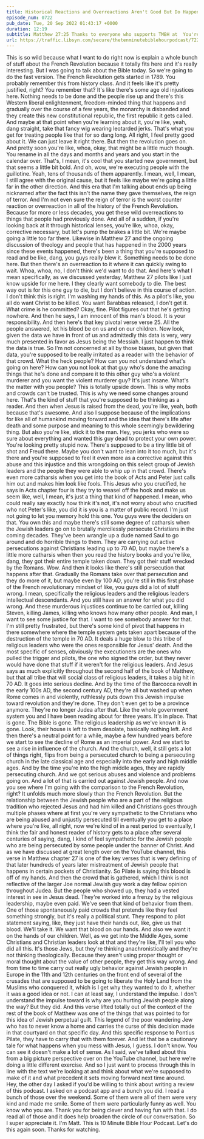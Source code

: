 ```yaml
---
title: Historical Reactions and Overreactions Aren't Good But Do Happen
episode_num: 0722
pub_date: Tue, 20 Sep 2022 01:43:17 +0000
duration: 12:19
subtitle: Matthew 27:25 Thanks to everyone who supports TMBH at  You're the reason we can all do this together!  Music written and performed by .
url: https://traffic.libsyn.com/secure/thetenminutebiblehourpodcast/722_-_Historical_Reactions_and_Overreactions_Arent_Good_But_Do_Happen.mp3
---
```


 This is so wild because what I want to do right now is explain a whole bunch of stuff about the French Revolution because it totally fits here and it's really interesting. But I was going to talk about the Bible today. So we're going to do the fast version. The French Revolution gets started in 1789. You probably remember this from history class. And it feels like it's pretty justified, right? You remember that? It's like there's some age old injustices here. Nothing needs to be done and the people rise up and there's this Western liberal enlightenment, freedom-minded thing that happens and gradually over the course of a few years, the monarchy is disbanded and they create this new constitutional republic, the first republic it gets called. And maybe at that point when you're learning about it, you're like, yeah, dang straight, take that fancy wig wearing leotarded jerks. That's what you get for treating people like that for so dang long. All right, I feel pretty good about it. We can just leave it right there. But then the revolution goes on. And pretty soon you're like, whoa, okay, that might be a little much though. You rename in all the days and months and years and you start in the calendar over. That's, I mean, it's cool that you started new government, but that seems a little bit bold. And oh, wow, we're executing people with the guillotine. Yeah, tens of thousands of them apparently. I mean, well, I mean, I still agree with the original cause, but it feels like maybe we're going a little far in the other direction. And this era that I'm talking about ends up being nicknamed after the fact this isn't the name they gave themselves, the reign of terror. And I'm not even sure the reign of terror is the worst counter reaction or overreaction in all of the history of the French Revolution. Because for more or less decades, you get these wild overreactions to things that people had previously done. And all of a sudden, if you're looking back at it through historical lenses, you're like, whoa, okay, corrective necessary, but let's pump the brakes a little bit. We're maybe going a little too far there. Likewise in Matthew 27 and the ongoing discussion of theology and people that has happened in the 2000 years since these events happened, there's been a thing that you're supposed to read and be like, dang, you guys really blew it. Something needs to be done here. But then there's an overreaction to it where it can quickly swing to wait. Whoa, whoa, no, I don't think we'd want to do that. And here's what I mean specifically, as we discussed yesterday, Matthew 27 pilots like I just know upside for me here. I they clearly want somebody to die. The best way out is for this one guy to die, but I don't believe in this course of action. I don't think this is right. I'm washing my hands of this. As a pilot's like, you all do want Christ to be killed. You want Barabbas released, I don't get it. What crime is he committed? Okay, fine. Pilot figures out that he's getting nowhere. And then he says, I am innocent of this man's blood. It is your responsibility. And then here's that key pivotal verse verse 25. All the people answered, let his blood be on us and on our children. Now look, given the data we have in front of us and admittedly this data is very, very much presented in favor as Jesus being the Messiah. I just happen to think the data is true. So I'm not concerned at all by those biases, but given that data, you're supposed to be really irritated as a reader with the behavior of that crowd. What the heck people? How can you not understand what's going on here? How can you not look at that guy who's done the amazing things that he's done and compare it to this other guy who's a violent murderer and you want the violent murderer guy? It's just insane. What's the matter with you people? This is totally upside down. This is why mobs and crowds can't be trusted. This is why we need some changes around here. That's the kind of stuff that you're supposed to be thinking as a reader. And then when Jesus is raised from the dead, you're like, yeah, both because that's awesome. And also I suppose because of the implications for like all of humankind moving forward and the idea that there's life after death and some purpose and meaning to this whole seemingly bewildering thing. But also you're like, stick it to the man. Hey, you jerks who were so sure about everything and wanted this guy dead to protect your own power. You're looking pretty stupid now. There's supposed to be a tiny little bit of shot and Freud there. Maybe you don't want to lean into it too much, but it's there and you're supposed to feel it even more as a corrective against this abuse and this injustice and this wrongdoing on this select group of Jewish leaders and the people they were able to whip up in that crowd. There's even more catharsis when you get into the book of Acts and Peter just calls him out and makes him look like fools. This Jesus who you crucified, he says in Acts chapter four is they try to weasel off the hook and make us seem like, well, I mean, it's just a thing that kind of happened. I mean, who could really say exactly how think it's not, it's not worry about who crucified who not Peter's like, you did it is you is a matter of public record. I'm just not going to let you memory hold this one. You guys were the deciders on that. You own this and maybe there's still some degree of catharsis when the Jewish leaders go on to brutally mercilessly persecute Christians in the coming decades. They've been wrangle up a dude named Saul to go around and do horrible things to them. They are carrying out active persecutions against Christians leading up to 70 AD, but maybe there's a little more catharsis when then you read the history books and you're like, dang, they got their entire temple taken down. They got their stuff wrecked by the Romans. Wow. And then it looks like there's still persecution that happens after that. Gradually the Romans take over that persecution and they do more of it, but maybe even by 100 AD, you're still in this first phase of the French revolutionary mindset of like, you guys did a lot of stuff wrong. I mean, specifically the religious leaders and the religious leaders intellectual descendants. And you still have an answer for what you did wrong. And these murderous injustices continue to be carried out, killing Steven, killing James, killing who knows how many other people. And man, I want to see some justice for that. I want to see somebody answer for that. I'm still pretty frustrated, but there's some kind of pivot that happens in there somewhere where the temple system gets taken apart because of the destruction of the temple in 70 AD. It deals a huge blow to this tribe of religious leaders who were the ones responsible for Jesus' death. And the most specific of senses, obviously the executioners are the ones who pulled the trigger and pilots, the one who signed the order, but they never would have done that stuff if it weren't for the religious leaders. And Jesus says as much explicitly throughout the second half of the book of Matthew, but that all tribe that will social class of religious leaders, it takes a big hit in 70 AD. It goes into serious decline. And by the time of the Barcocca revolt in the early 100s AD, the second century AD, they're all but washed up when Rome comes in and violently, ruthlessly puts down this Jewish impulse toward revolution and they're done. They don't even get to be a province anymore. They're no longer Judea after that. Like the whole government system you and I have been reading about for three years. It's in place. That is gone. The Bible is gone. The religious leadership as we've known it is gone. Look, their house is left to them desolate, basically nothing left. And then there's a neutral point for a while, maybe a few hundred years before we start to see the decline of Rome as an imperial power. And we start to see a rise in influence of the church. And the church, well, it still gets a lot of things right, flips from being a persecuted church to being a persecuting church in the late classical age and especially into the early and high middle ages. And by the time you're into the high middle ages, they are rapidly persecuting church. And we got serious abuses and violence and problems going on. And a lot of that is carried out against Jewish people. And now you see where I'm going with the comparison to the French Revolution, right? It unfolds much more slowly than the French Revolution. But the relationship between the Jewish people who are a part of the religious tradition who rejected Jesus and had him killed and Christians goes through multiple phases where at first you're very sympathetic to the Christians who are being abused and unjustly persecuted till eventually you get to a place where you're like, all right, now we're kind of in a rest period to eventually, I think the fair and honest reader of history gets to a place after several centuries of saying, dang, I kind of feel sympathetic for the Jewish people who are being persecuted by some people under the banner of Christ. And as we have discussed at great length over on the YouTube channel, this verse in Matthew chapter 27 is one of the key verses that is very defining of that later hundreds of years later mistreatment of Jewish people that happens in certain pockets of Christianity. So Pilate is saying this blood is off of my hands. And then the crowd that is gathered, which I think is not reflective of the larger Joe normal Jewish guy work a day fellow opinion throughout Judea. But the people who showed up, they had a vested interest in see in Jesus dead. They're worked into a frenzy by the religious leadership, maybe even paid. We've seen that kind of behavior from them. One of those spontaneously paid crowds that pretends like they feel something strongly, but it's really a political stunt. They respond to pilot statement saying, like, they just have their hands out, like, give us that blood. We'll take it. We want that blood on our hands. And also we want it on the hands of our children. Well, as we get into the Middle Ages, some Christians and Christian leaders look at that and they're like, I'll tell you who did all this. It's those Jews, but they're thinking anachronistically and they're not thinking theologically. Because they aren't using proper thought or moral thought about the value of other people, they get this way wrong. And from time to time carry out really ugly behavior against Jewish people in Europe in the 11th and 12th centuries on the front end of several of the crusades that are supposed to be going to liberate the Holy Land from the Muslims who conquered it, which is I get why they wanted to do it, whether it was a good idea or not. I can at least say, I understand the impulse. I don't understand the impulse toward is why are you hurting Jewish people along the way? But they did. And this verse lifted totally out of the context of the rest of the book of Matthew was one of the things that was pointed to for this idea of Jewish perpetual guilt. This legend of the poor wandering Jew who has to never know a home and carries the curse of this decision made in that courtyard on that specific day. And this specific response to Pontius Pilate, they have to carry that with them forever. And let that be a cautionary tale for what happens when you mess with Jesus, I guess. I don't know. You can see it doesn't make a lot of sense. As I said, we've talked about this from a big picture perspective over on the YouTube channel, but here we're doing a little different exercise. And so I just want to process through this in line with the text we're looking at and think about what we're supposed to make of it and what precedent it sets moving forward next time around. Hey, the other day I asked if you'd be willing to think about writing a review of this podcast. I asked on a podcast app and a bunch you did. I read a bunch of those over the weekend. Some of them were all of them were very kind and made me smile. Some of them were particularly funny as well. You know who you are. Thank you for being clever and having fun with that. I do read all of those and it does help broaden the circle of our conversation. So I super appreciate it. I'm Matt. This is 10 Minute Bible Hour Podcast. Let's do this again soon. Thanks for watching.